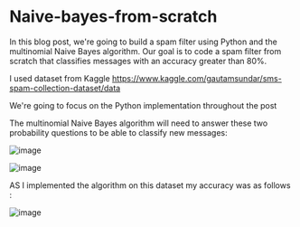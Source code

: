 # Naive-bayes-from-scratch

In this blog post, we're going to build a spam filter using Python and the multinomial Naive Bayes algorithm. Our goal is to code a spam filter from scratch that classifies messages with an accuracy greater than 80%.

I used dataset from Kaggle https://www.kaggle.com/gautamsundar/sms-spam-collection-dataset/data

We're going to focus on the Python implementation throughout the post

The multinomial Naive Bayes algorithm will need to answer these two probability questions to be able to classify new messages:

![image](https://user-images.githubusercontent.com/69210465/154579793-35c7f1f3-9e92-4277-ac06-8c36365b1d7c.png)


![image](https://user-images.githubusercontent.com/69210465/154579812-9b034e88-f39f-4cea-a16d-2ee10b9d077c.png)


AS I implemented the algorithm on this dataset my accuracy was as follows :

![image](https://user-images.githubusercontent.com/69210465/154579847-0d516f20-5d9e-4876-933c-de868d2f0013.png)

